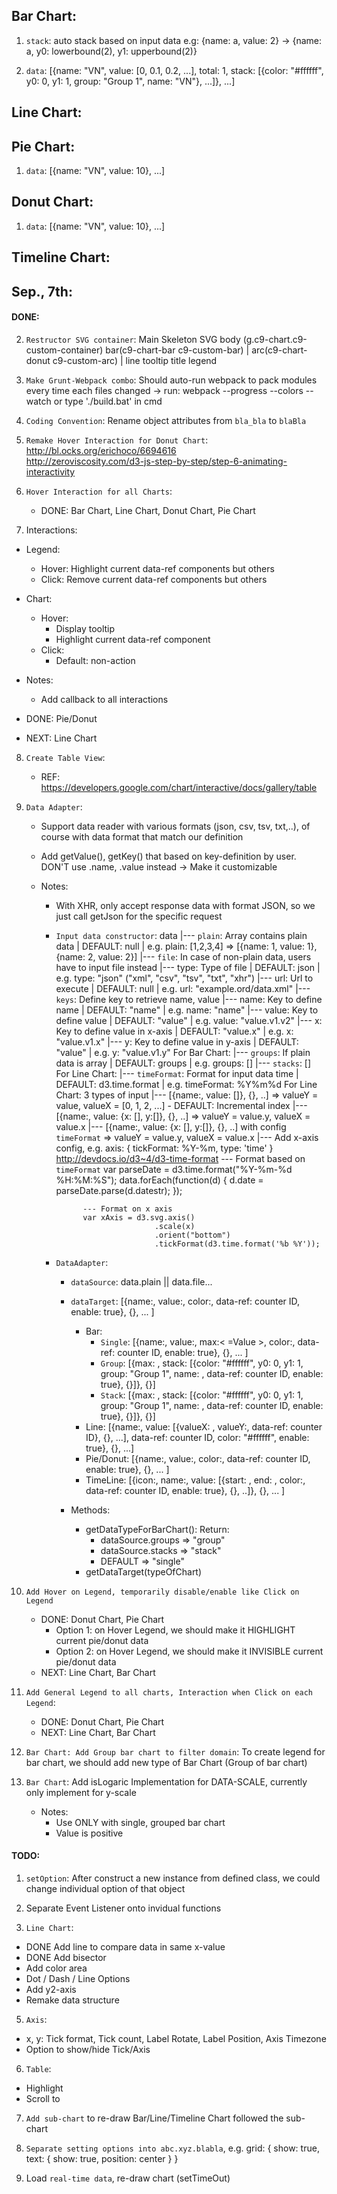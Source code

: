 ## Bar Chart:

1. `stack`: auto stack based on input data
e.g: {name: a, value: 2} -> {name: a, y0: lowerbound(2), y1: upperbound(2)}

2. `data`: [{name: "VN", value: [0, 0.1, 0.2, ...], total: 1, stack: [{color: "#ffffff", y0: 0, y1: 1, group: "Group 1", name: "VN"}, ...]}, ...]

## Line Chart:

## Pie Chart:
1. `data`: [{name: "VN", value: 10}, ...]

## Donut Chart:
1. `data`: [{name: "VN", value: 10}, ...]

## Timeline Chart:



## Sep., 7th:

#### DONE:

2. `Restructor SVG container`: Main Skeleton
	SVG
	 	body (g.c9-chart.c9-custom-container)
	 		bar(c9-chart-bar c9-custom-bar) | arc(c9-chart-donut c9-custom-arc) | line
	 		tooltip
		title
		legend

3. `Make Grunt-Webpack combo`: Should auto-run webpack to pack modules every time each files changed
	-> run: webpack --progress --colors --watch
			or type './build.bat' in cmd

4. `Coding Convention`: Rename object attributes from `bla_bla` to `blaBla`

5. `Remake Hover Interaction for Donut Chart`: 
http://bl.ocks.org/erichoco/6694616  
http://zeroviscosity.com/d3-js-step-by-step/step-6-animating-interactivity

6. `Hover Interaction for all Charts`:
	- DONE: Bar Chart, Line Chart, Donut Chart, Pie Chart

7. Interactions:

- Legend: 

	- Hover: Highlight current data-ref components but others 
	- Click: Remove current data-ref components but others

- Chart:
	
	- Hover: 
		- Display tooltip
		- Highlight current data-ref component
	- Click:
		- Default: non-action

- Notes:
 	- Add callback to all interactions

- DONE: Pie/Donut
- NEXT: Line Chart

8. `Create Table View`:
	- REF: https://developers.google.com/chart/interactive/docs/gallery/table

9. `Data Adapter`: 
	- Support data reader with various formats (json, csv, tsv, txt,..), of course with data format 
	that match our definition
	- Add getValue(), getKey() that based on key-definition by user. DON'T use .name, .value instead
	-> Make it customizable

	- Notes: 
		+ With XHR, only accept response data with format JSON, so we just call getJson for the specific request
		+ `Input data constructor`:
			data
				|--- `plain`: Array contains plain data 	| DEFAULT: null | e.g. plain: [1,2,3,4] => [{name: 1, value: 1}, {name: 2, value: 2}]
				|--- `file`: In case of non-plain data, users have to input file instead
					|--- type: Type of file 			| DEFAULT: json | e.g. type: "json" ("xml", "csv", "tsv", "txt", "xhr")
					|--- url: Url to execute 			| DEFAULT: null | e.g. url: "example.ord/data.xml"
				|--- `keys`: Define key to retrieve name, value
					|--- name: Key to define name 		| DEFAULT: "name" | e.g. name: "name"
					|--- value: Key to define value 	| DEFAULT: "value" | e.g. value: "value.v1.v2"
					|--- x: Key to define value in x-axis | DEFAULT: "value.x" | e.g. x: "value.v1.x"
					|--- y: Key to define value in y-axis | DEFAULT: "value" | e.g. y: "value.v1.y"
				For Bar Chart:
				|--- `groups`: If plain data is array | DEFAULT: groups | e.g. groups: [<name of Legend>]
				|--- `stacks`: [<name of Legend>]
				For Line Chart:
				|--- `timeFormat`: Format for input data time | DEFAULT: d3.time.format | e.g. timeFormat: %Y%m%d
			For Line Chart: 3 types of input
				|--- [{name:, value: []}, {}, ..] => valueY = value, valueX = [0, 1, 2, ...] - DEFAULT: Incremental index
				|--- [{name:, value: {x: [], y:[]}, {}, ..] => valueY = value.y, valueX = value.x
				|--- [{name:, value: {x: [], y:[]}, {}, ..] with config `timeFormat` => valueY = value.y, valueX = value.x
					|--- Add x-axis config, e.g. axis: { tickFormat: %Y-%m, type: 'time' }
					http://devdocs.io/d3~4/d3-time-format
					--- Format based on `timeFormat`
					var parseDate = d3.time.format("%Y-%m-%d %H:%M:%S");
					data.forEach(function(d) {
					  d.date = parseDate.parse(d.datestr);
					});
					
					--- Format on x axis
					var xAxis = d3.svg.axis()
								    .scale(x)
								    .orient("bottom")
								    .tickFormat(d3.time.format('%b %Y'));


		+ `DataAdapter`: 
			- `dataSource`: data.plain || data.file...
			- `dataTarget`: [{name:, value:, color:, data-ref: counter ID, enable: true}, {}, ... ]
				- Bar: 
					- `Single`: [{name:, value:, max:< =Value >, color:, data-ref: counter ID, enable: true}, {}, ... ]
					- `Group`: [{max: <max value of group>, stack: [{color: "#ffffff", y0: 0, y1: 1, group: "Group 1", name: <Define Legend>, data-ref: counter ID, enable: true}, {<Single Bar in Group>}]}, {<Group>}]
					- `Stack`: [{max: <sum of value in Group>, stack: [{color: "#ffffff", y0: 0, y1: 1, group: "Group 1", name: <Define Legend>, data-ref: counter ID, enable: true}, {<Single Bar in Group>}]}, {<Group>}]
				- Line: [{name:, value: [{valueX: , valueY:, data-ref: counter ID}, {}, ...], data-ref: counter ID, color: "#ffffff", enable: true}, {}, ...]
				- Pie/Donut: [{name:, value:, color:, data-ref: counter ID, enable: true}, {}, ... ]
				- TimeLine: [{icon:, name:, value: [{start: <Date>, end: <Date>, color:, data-ref: counter ID, enable: true}, {}, ..]}, {}, ... ]

			- Methods: 
				- getDataTypeForBarChart():
					Return:
					- dataSource.groups => "group"
					- dataSource.stacks => "stack"
					- DEFAULT => "single"
				- <Data>getDataTarget(typeOfChart)

10. `Add Hover on Legend, temporarily disable/enable like Click on Legend`
	- DONE: Donut Chart, Pie Chart
		- Option 1: on Hover Legend, we should make it HIGHLIGHT current pie/donut data
		- Option 2: on Hover Legend, we should make it INVISIBLE current pie/donut data
	- NEXT: Line Chart, Bar Chart

11. `Add General Legend to all charts, Interaction when Click on each Legend`: 
	- DONE: Donut Chart, Pie Chart
	- NEXT: Line Chart, Bar Chart


12. `Bar Chart: Add Group bar chart to filter domain`: To create legend for bar chart, we should add new type of 
Bar Chart (Group of bar chart)

13. `Bar Chart`: Add isLogaric Implementation for DATA-SCALE, currently only implement for y-scale
	- Notes:
		+ Use ONLY with single, grouped bar chart
		+ Value is positive

#### TODO:

1. `setOption`: After construct a new instance from defined class, we could change individual
option of that object

2. Separate Event Listener onto invidual functions

4. `Line Chart`: 
- DONE Add line to compare data in same x-value
- DONE Add bisector
- Add color area
- Dot / Dash / Line Options
- Add y2-axis
- Remake data structure

5. `Axis`: 
- x, y: Tick format, Tick count, Label Rotate, Label Position, Axis Timezone
- Option to show/hide Tick/Axis

6. `Table`:
- Highlight
- Scroll to

7. `Add sub-chart` to re-draw Bar/Line/Timeline Chart followed the sub-chart

7. `Separate setting options into abc.xyz.blabla`, e.g.
	grid: {
		show: true,
		text: {
			show: true,
			position: center
		}
	}

8. Load `real-time data`, re-draw chart (setTimeOut)
